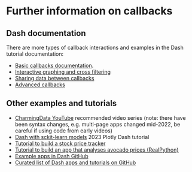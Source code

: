 # Further information on callbacks

## Dash documentation

There are more types of callback interactions and examples in the Dash tutorial documentation:

- [Basic callbacks documentation](https://dash.plotly.com/basic-callbacks).
- [Interactive graphing and cross filtering](https://dash.plotly.com/interactive-graphing)
- [Sharing data between callbacks](https://dash.plotly.com/sharing-data-between-callbacks)
- [Advanced callbacks](https://dash.plotly.com/advanced-callbacks)

## Other examples and tutorials

- [CharmingData YouTube](https://www.youtube.com/watch?v=4gDwKYaA6ww) recommended video series (note: there have been
  syntax changes, e.g. multi-page apps changed mid-2022, be careful if using code from early videos)
- [Dash with sckit-learn models](https://plotly.com/blog/build-python-web-apps-for-scikit-learn-with-plotly-dash/) 2023
  Plotly Dash tutorial
- [Tutorial to build a stock price tracker](https://www.statworx.com/en/content-hub/blog/how-to-build-a-dashboard-in-python-plotly-dash-step-by-step-tutorial/)
- [Tutorial to build an app that analyses avocado prices (RealPython)](https://realpython.com/python-dash/)
- [Example apps in Dash GitHub](https://github.com/plotly/dash-sample-apps)
- [Curated list of Dash apps and tutorials on GitHub](https://github.com/ucg8j/awesome-dash)
